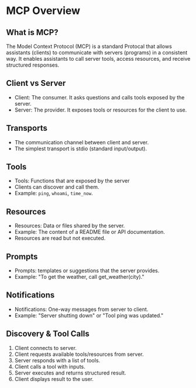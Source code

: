 # MCP Overview

## What is MCP?
The Model Context Protocol (MCP) is a standard Protocal that allows assistants (clients) to communicate with servers (programs) in a consistent way. It enables assistants to call server tools, access resources, and receive structured responses.

## Client vs Server
- Client: The consumer. It asks questions and calls tools exposed by the server.
- Server: The provider. It exposes tools or resources for the client to use.

## Transports
- The communication channel between client and server.
- The simplest transport is stdio (standard input/output).

## Tools
- Tools: Functions that are exposed by the server 
- Clients can discover and call them.
- Example: `ping`, `whoami`, `time_now`.

## Resources
- Resources: Data or files shared by the server.
- Example: The content of a README file or API documentation.
- Resources are read but not executed.

## Prompts
- Prompts: templates or suggestions that the server provides.
- Example: "To get the weather, call get_weather(city)."

## Notifications
- Notifications: One-way messages from server to client.
- Example: "Server shutting down" or "Tool ping was updated."

## Discovery & Tool Calls
1. Client connects to server.
2. Client requests available tools/resources from server.
3. Server responds with a list of tools.
4. Client calls a tool with inputs.
5. Server executes and returns structured result.
6. Client displays result to the user.

